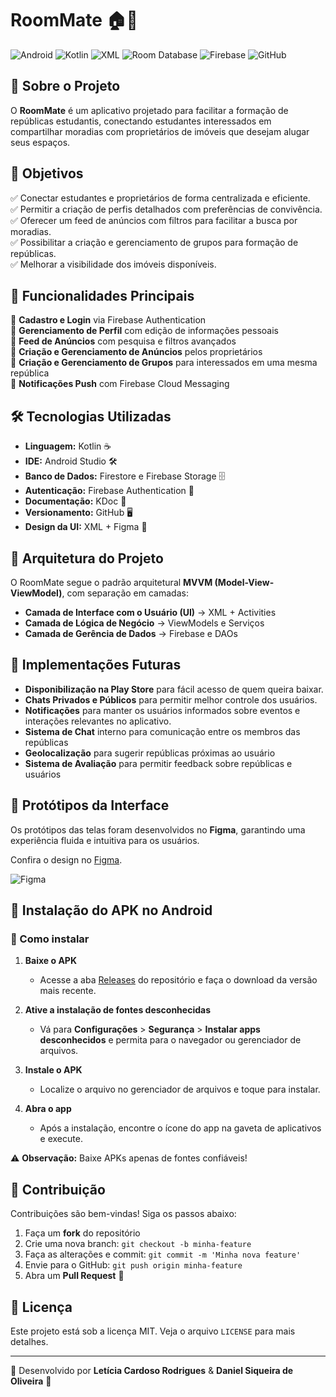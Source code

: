 # RoomMate 🏠👥

![Android](https://img.shields.io/badge/Platform-Android-green?style=for-the-badge&logo=android)
![Kotlin](https://img.shields.io/badge/Kotlin-7F52FF?style=for-the-badge&logo=kotlin&logoColor=white)
![XML](https://img.shields.io/badge/XML-FF6600?style=for-the-badge&logo=xml&logoColor=white)
![Room Database](https://img.shields.io/badge/RoomDB-4285F4?style=for-the-badge&logo=google&logoColor=white)
![Firebase](https://img.shields.io/badge/Firebase-FFCA28?style=for-the-badge&logo=firebase&logoColor=black)
![GitHub](https://img.shields.io/badge/GitHub-181717?style=for-the-badge&logo=github&logoColor=white)

## 📌 Sobre o Projeto

O **RoomMate** é um aplicativo projetado para facilitar a formação de repúblicas estudantis, conectando estudantes interessados em compartilhar moradias com proprietários de imóveis que desejam alugar seus espaços.

## 🎯 Objetivos
✅ Conectar estudantes e proprietários de forma centralizada e eficiente.  
✅ Permitir a criação de perfis detalhados com preferências de convivência.  
✅ Oferecer um feed de anúncios com filtros para facilitar a busca por moradias.  
✅ Possibilitar a criação e gerenciamento de grupos para formação de repúblicas.  
✅ Melhorar a visibilidade dos imóveis disponíveis.

## 🚀 Funcionalidades Principais
🔹 **Cadastro e Login** via Firebase Authentication  
🔹 **Gerenciamento de Perfil** com edição de informações pessoais  
🔹 **Feed de Anúncios** com pesquisa e filtros avançados  
🔹 **Criação e Gerenciamento de Anúncios** pelos proprietários  
🔹 **Criação e Gerenciamento de Grupos** para interessados em uma mesma república  
🔹 **Notificações Push** com Firebase Cloud Messaging  

## 🛠️ Tecnologias Utilizadas
- **Linguagem:** Kotlin ☕
- **IDE:** Android Studio 🛠️
- **Banco de Dados:** Firestore e Firebase Storage 🗄️
- **Autenticação:** Firebase Authentication 🔑
- **Documentação:** KDoc 📜
- **Versionamento:** GitHub 🖥️
- **Design da UI:** XML + Figma 🎨

## 📐 Arquitetura do Projeto
O RoomMate segue o padrão arquitetural **MVVM (Model-View-ViewModel)**, com separação em camadas:
- **Camada de Interface com o Usuário (UI)** → XML + Activities
- **Camada de Lógica de Negócio** → ViewModels e Serviços
- **Camada de Gerência de Dados** → Firebase e DAOs

## 📌 Implementações Futuras
- **Disponibilização na Play Store** para fácil acesso de quem queira baixar.
- **Chats Privados e Públicos** para permitir melhor controle dos usuários.
- **Notificações** para manter os usuários informados sobre eventos e interações relevantes no aplicativo.
- **Sistema de Chat** interno para comunicação entre os membros das repúblicas  
- **Geolocalização** para sugerir repúblicas próximas ao usuário  
- **Sistema de Avaliação** para permitir feedback sobre repúblicas e usuários  

## 📸 Protótipos da Interface
Os protótipos das telas foram desenvolvidos no **Figma**, garantindo uma experiência fluida e intuitiva para os usuários.

Confira o design no [Figma](https://www.figma.com/design/Yry5xpdLwoJIso0a5QZfaU/Mercado-Moderno?m=auto&t=iEjtOFJVCHSo02Ac-6).

![Figma](https://img.shields.io/badge/Design-Figma-F24E1E?style=for-the-badge&logo=figma&logoColor=white)

## 📲 Instalação do APK no Android  

### 🚀 Como instalar  

1. **Baixe o APK**  
   - Acesse a aba [Releases](https://github.com/seu-repositorio/releases) do repositório e faça o download da versão mais recente.  

2. **Ative a instalação de fontes desconhecidas**  
   - Vá para **Configurações** > **Segurança** > **Instalar apps desconhecidos** e permita para o navegador ou gerenciador de arquivos.  

3. **Instale o APK**  
   - Localize o arquivo no gerenciador de arquivos e toque para instalar.  

4. **Abra o app**  
   - Após a instalação, encontre o ícone do app na gaveta de aplicativos e execute.  

⚠ **Observação:** Baixe APKs apenas de fontes confiáveis!


## 🤝 Contribuição
Contribuições são bem-vindas! Siga os passos abaixo:
1. Faça um **fork** do repositório
2. Crie uma nova branch: `git checkout -b minha-feature`
3. Faça as alterações e commit: `git commit -m 'Minha nova feature'`
4. Envie para o GitHub: `git push origin minha-feature`
5. Abra um **Pull Request** 🎉

## 📜 Licença
Este projeto está sob a licença MIT. Veja o arquivo `LICENSE` para mais detalhes.

---
📌 Desenvolvido por **Letícia Cardoso Rodrigues** & **Daniel Siqueira de Oliveira** 🚀
